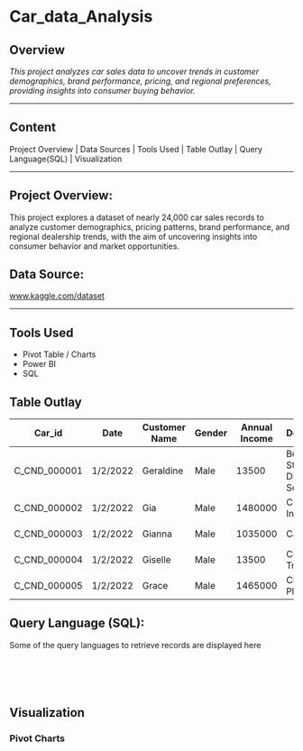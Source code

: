 # Car_data_Analysis

## Overview
*_This project analyzes car sales data to uncover trends in customer demographics, brand performance, pricing, and regional preferences, providing insights into consumer buying behavior._*

---
## Content
Project Overview | Data Sources | Tools Used | Table Outlay | Query Language(SQL) | Visualization

---
## Project Overview:
This project explores a dataset of nearly 24,000 car sales records to analyze customer demographics, pricing patterns, brand performance, and regional dealership trends, with the aim of uncovering insights into consumer behavior and market opportunities.

## Data Source:
www.kaggle.com/dataset

---
## Tools Used
+ Pivot Table / Charts
+ Power BI
+ SQL

## Table Outlay
Car_id|	Date	|Customer Name	|Gender	|Annual Income	|Dealer_Name	|Company	|Model	|Engine	|Transmission	|Color	|Price ($)	|Dealer_No 	|Body Style	|Phone	|Dealer_Region	|Year
|-----|----|----|----|----|-----|-----|-----|----|----|----|----|-----|----|-----|----|----|
|C_CND_000001	|1/2/2022	|Geraldine	|Male	|13500	|Buddy Storbeck's Diesel Service Inc	|Ford	|Expedition	|DoubleÃ‚Â Overhead Camshaft|	Auto	|Black|	26000	|06457-3834	|SUV	|8264678|	Middletown	|2022|
|C_CND_000002|	1/2/2022	|Gia	|Male|	1480000	|C & M Motors Inc|	Dodge	|Durango	|DoubleÃ‚Â Overhead Camshaft	|Auto|	Black|	19000	|60504-7114|	SUV	|6848189	|Aurora	|2022|
|C_CND_000003	|1/2/2022|	Gianna	|Male	|1035000	|Capitol KIA	|Cadillac	|Eldorado	|Overhead Camshaft	|Manual	|Red	|31500	|38701-8047|	Passenger|	7298798|	Greenville|	2022|
|C_CND_000004	|1/2/2022|	Giselle|	Male|	13500	|Chrysler of Tri-Cities	|Toyota	Celica|	Overhead |Camshaft	|Manual	|Pale White|	14000|	99301-3882	|SUV|	6257557	|Pasco|	2022|
|C_CND_000005	|1/2/2022	|Grace	|Male|	1465000	|Chrysler Plymouth	|Acura	|TL	|DoubleÃ‚Â Overhead Camshaft	|Auto|	Red|	24500|	53546-9427	|Hatchback	|7081483	|Janesville	|2022|

## Query Language (SQL):
Some of the query languages to retrieve records are displayed here
```SQL
```

```SQL
```

```SQL
```

```SQL
```

```SQL
```

## Visualization
### Pivot Charts
